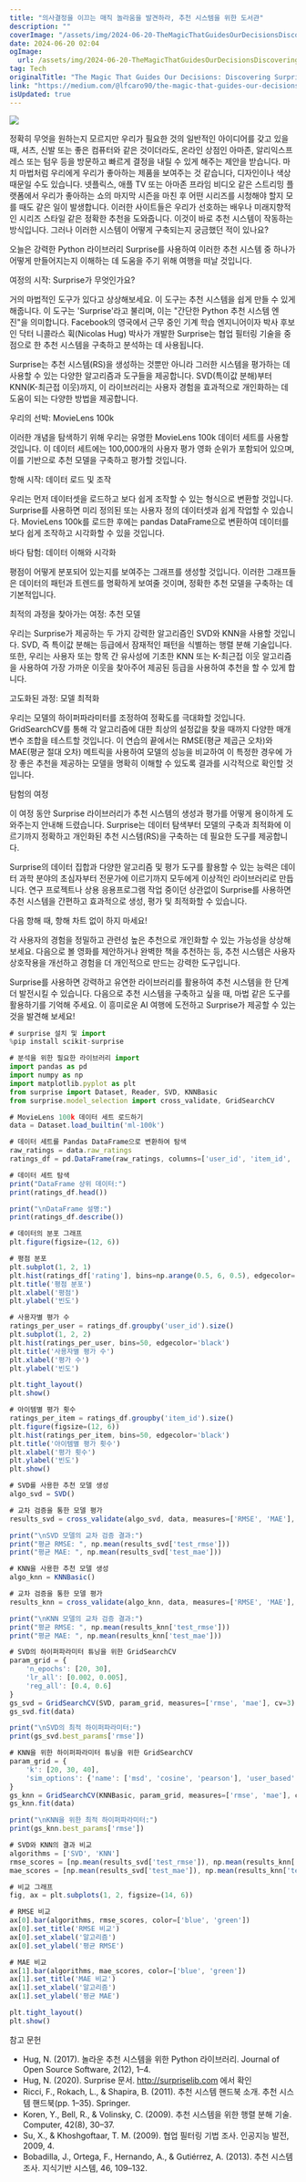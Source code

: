 ```yaml
---
title: "의사결정을 이끄는 매직 놀라움을 발견하라, 추천 시스템을 위한 도서관"
description: ""
coverImage: "/assets/img/2024-06-20-TheMagicThatGuidesOurDecisionsDiscoveringSurprisetheLibraryforRecommendationSystems_0.png"
date: 2024-06-20 02:04
ogImage:
  url: /assets/img/2024-06-20-TheMagicThatGuidesOurDecisionsDiscoveringSurprisetheLibraryforRecommendationSystems_0.png
tag: Tech
originalTitle: "The Magic That Guides Our Decisions: Discovering Surprise, the Library for Recommendation Systems"
link: "https://medium.com/@lfcaro90/the-magic-that-guides-our-decisions-discovering-surprise-the-library-for-recommendation-systems-662cde62c9c3"
isUpdated: true
---
```


<img src="/assets/img/2024-06-20-TheMagicThatGuidesOurDecisionsDiscoveringSurprisetheLibraryforRecommendationSystems_0.png" />

정확히 무엇을 원하는지 모르지만 우리가 필요한 것의 일반적인 아이디어를 갖고 있을 때, 셔츠, 신발 또는 좋은 컴퓨터와 같은 것이더라도, 온라인 상점인 아마존, 알리익스프레스 또는 텀우 등을 방문하고 빠르게 결정을 내릴 수 있게 해주는 제안을 받습니다. 마치 마법처럼 우리에게 우리가 좋아하는 제품을 보여주는 것 같습니다, 디자인이나 색상 때문일 수도 있습니다. 넷플릭스, 애플 TV 또는 아마존 프라임 비디오 같은 스트리밍 플랫폼에서 우리가 좋아하는 쇼의 마지막 시즌을 마친 후 어떤 시리즈를 시청해야 할지 모를 때도 같은 일이 발생합니다. 이러한 사이트들은 우리가 선호하는 배우나 미래지향적인 시리즈 스타일 같은 정확한 추천을 도와줍니다. 이것이 바로 추천 시스템이 작동하는 방식입니다. 그러나 이러한 시스템이 어떻게 구축되는지 궁금했던 적이 있나요?

오늘은 강력한 Python 라이브러리 Surprise를 사용하여 이러한 추천 시스템 중 하나가 어떻게 만들어지는지 이해하는 데 도움을 주기 위해 여행을 떠날 것입니다.

여정의 시작: Surprise가 무엇인가요?

<!-- seedividend - 사각형 -->

<ins class="adsbygoogle"
     style="display:block"
     data-ad-client="ca-pub-4877378276818686"
     data-ad-slot="1898504329"
     data-ad-format="auto"
     data-full-width-responsive="true"></ins>

<script>
     (adsbygoogle = window.adsbygoogle || []).push({});
</script>

거의 마법적인 도구가 있다고 상상해보세요. 이 도구는 추천 시스템을 쉽게 만들 수 있게 해줍니다. 이 도구는 'Surprise'라고 불리며, 이는 "간단한 Python 추천 시스템 엔진"을 의미합니다. Facebook의 영국에서 근무 중인 기계 학습 엔지니어이자 박사 후보인 닥터 니콜라스 휙(Nicolas Hug) 박사가 개발한 Surprise는 협업 필터링 기술을 중점으로 한 추천 시스템을 구축하고 분석하는 데 사용됩니다.

Surprise는 추천 시스템(RS)을 생성하는 것뿐만 아니라 그러한 시스템을 평가하는 데 사용할 수 있는 다양한 알고리즘과 도구들을 제공합니다. SVD(특이값 분해)부터 KNN(K-최근접 이웃)까지, 이 라이브러리는 사용자 경험을 효과적으로 개인화하는 데 도움이 되는 다양한 방법을 제공합니다.

우리의 선박: MovieLens 100k

이러한 개념을 탐색하기 위해 우리는 유명한 MovieLens 100k 데이터 세트를 사용할 것입니다. 이 데이터 세트에는 100,000개의 사용자 평가 영화 순위가 포함되어 있으며, 이를 기반으로 추천 모델을 구축하고 평가할 것입니다.

<!-- seedividend - 사각형 -->

<ins class="adsbygoogle"
     style="display:block"
     data-ad-client="ca-pub-4877378276818686"
     data-ad-slot="1898504329"
     data-ad-format="auto"
     data-full-width-responsive="true"></ins>

<script>
     (adsbygoogle = window.adsbygoogle || []).push({});
</script>

항해 시작: 데이터 로드 및 조작

우리는 먼저 데이터셋을 로드하고 보다 쉽게 조작할 수 있는 형식으로 변환할 것입니다. Surprise를 사용하면 미리 정의된 또는 사용자 정의 데이터셋과 쉽게 작업할 수 있습니다. MovieLens 100k를 로드한 후에는 pandas DataFrame으로 변환하여 데이터를 보다 쉽게 조작하고 시각화할 수 있을 것입니다.

바다 탐험: 데이터 이해와 시각화

평점이 어떻게 분포되어 있는지를 보여주는 그래프를 생성할 것입니다. 이러한 그래프들은 데이터의 패턴과 트렌드를 명확하게 보여줄 것이며, 정확한 추천 모델을 구축하는 데 기본적입니다.

<!-- seedividend - 사각형 -->

<ins class="adsbygoogle"
     style="display:block"
     data-ad-client="ca-pub-4877378276818686"
     data-ad-slot="1898504329"
     data-ad-format="auto"
     data-full-width-responsive="true"></ins>

<script>
     (adsbygoogle = window.adsbygoogle || []).push({});
</script>

최적의 과정을 찾아가는 여정: 추천 모델

우리는 Surprise가 제공하는 두 가지 강력한 알고리즘인 SVD와 KNN을 사용할 것입니다. SVD, 즉 특이값 분해는 등급에서 잠재적인 패턴을 식별하는 행렬 분해 기술입니다. 또한, 우리는 사용자 또는 항목 간 유사성에 기초한 KNN 또는 K-최근접 이웃 알고리즘을 사용하여 가장 가까운 이웃을 찾아주어 제공된 등급을 사용하여 추천을 할 수 있게 합니다.

고도화된 과정: 모델 최적화

우리는 모델의 하이퍼파라미터를 조정하여 정확도를 극대화할 것입니다. GridSearchCV를 통해 각 알고리즘에 대한 최상의 설정값을 찾을 때까지 다양한 매개변수 조합을 테스트할 것입니다. 이 연습의 끝에서는 RMSE(평균 제곱근 오차)와 MAE(평균 절대 오차) 메트릭을 사용하여 모델의 성능을 비교하여 이 특정한 경우에 가장 좋은 추천을 제공하는 모델을 명확히 이해할 수 있도록 결과를 시각적으로 확인할 것입니다.

<!-- seedividend - 사각형 -->

<ins class="adsbygoogle"
     style="display:block"
     data-ad-client="ca-pub-4877378276818686"
     data-ad-slot="1898504329"
     data-ad-format="auto"
     data-full-width-responsive="true"></ins>

<script>
     (adsbygoogle = window.adsbygoogle || []).push({});
</script>

탐험의 여정

이 여정 동안 Surprise 라이브러리가 추천 시스템의 생성과 평가를 어떻게 용이하게 도와주는지 안내해 드렸습니다. Surprise는 데이터 탐색부터 모델의 구축과 최적화에 이르기까지 정확하고 개인화된 추천 시스템(RS)을 구축하는 데 필요한 도구를 제공합니다.

Surprise의 데이터 집합과 다양한 알고리즘 및 평가 도구를 활용할 수 있는 능력은 데이터 과학 분야의 초심자부터 전문가에 이르기까지 모두에게 이상적인 라이브러리로 만듭니다. 연구 프로젝트나 상용 응용프로그램 작업 중이던 상관없이 Surprise를 사용하면 추천 시스템을 간편하고 효과적으로 생성, 평가 및 최적화할 수 있습니다.

다음 항해 때, 항해 차트 없이 하지 마세요!

<!-- seedividend - 사각형 -->

<ins class="adsbygoogle"
     style="display:block"
     data-ad-client="ca-pub-4877378276818686"
     data-ad-slot="1898504329"
     data-ad-format="auto"
     data-full-width-responsive="true"></ins>

<script>
     (adsbygoogle = window.adsbygoogle || []).push({});
</script>

각 사용자의 경험을 정밀하고 관련성 높은 추천으로 개인화할 수 있는 가능성을 상상해 보세요. 다음으로 볼 영화를 제안하거나 완벽한 책을 추천하는 등, 추천 시스템은 사용자 상호작용을 개선하고 경험을 더 개인적으로 만드는 강력한 도구입니다.

Surprise를 사용하면 강력하고 유연한 라이브러리를 활용하여 추천 시스템을 한 단계 더 발전시킬 수 있습니다. 다음으로 추천 시스템을 구축하고 싶을 때, 마법 같은 도구를 활용하기를 기억해 주세요. 이 흥미로운 AI 여행에 도전하고 Surprise가 제공할 수 있는 것을 발견해 보세요!

```js
# surprise 설치 및 import
%pip install scikit-surprise
```

```js
# 분석을 위한 필요한 라이브러리 import
import pandas as pd
import numpy as np
import matplotlib.pyplot as plt
from surprise import Dataset, Reader, SVD, KNNBasic
from surprise.model_selection import cross_validate, GridSearchCV
```

<!-- seedividend - 사각형 -->

<ins class="adsbygoogle"
     style="display:block"
     data-ad-client="ca-pub-4877378276818686"
     data-ad-slot="1898504329"
     data-ad-format="auto"
     data-full-width-responsive="true"></ins>

<script>
     (adsbygoogle = window.adsbygoogle || []).push({});
</script>

```js
# MovieLens 100k 데이터 세트 로드하기
data = Dataset.load_builtin('ml-100k')

# 데이터 세트를 Pandas DataFrame으로 변환하여 탐색
raw_ratings = data.raw_ratings
ratings_df = pd.DataFrame(raw_ratings, columns=['user_id', 'item_id', 'rating', 'timestamp'])
```

```js
# 데이터 세트 탐색
print("DataFrame 상위 데이터:")
print(ratings_df.head())

print("\nDataFrame 설명:")
print(ratings_df.describe())
```

```js
# 데이터의 분포 그래프
plt.figure(figsize=(12, 6))

# 평점 분포
plt.subplot(1, 2, 1)
plt.hist(ratings_df['rating'], bins=np.arange(0.5, 6, 0.5), edgecolor='black')
plt.title('평점 분포')
plt.xlabel('평점')
plt.ylabel('빈도')
```

```js
# 사용자별 평가 수
ratings_per_user = ratings_df.groupby('user_id').size()
plt.subplot(1, 2, 2)
plt.hist(ratings_per_user, bins=50, edgecolor='black')
plt.title('사용자별 평가 수')
plt.xlabel('평가 수')
plt.ylabel('빈도')

plt.tight_layout()
plt.show()
```

<!-- seedividend - 사각형 -->

<ins class="adsbygoogle"
     style="display:block"
     data-ad-client="ca-pub-4877378276818686"
     data-ad-slot="1898504329"
     data-ad-format="auto"
     data-full-width-responsive="true"></ins>

<script>
     (adsbygoogle = window.adsbygoogle || []).push({});
</script>

```js
# 아이템별 평가 횟수
ratings_per_item = ratings_df.groupby('item_id').size()
plt.figure(figsize=(12, 6))
plt.hist(ratings_per_item, bins=50, edgecolor='black')
plt.title('아이템별 평가 횟수')
plt.xlabel('평가 횟수')
plt.ylabel('빈도')
plt.show()
```

```js
# SVD를 사용한 추천 모델 생성
algo_svd = SVD()

# 교차 검증을 통한 모델 평가
results_svd = cross_validate(algo_svd, data, measures=['RMSE', 'MAE'], cv=5, verbose=True)

print("\nSVD 모델의 교차 검증 결과:")
print("평균 RMSE: ", np.mean(results_svd['test_rmse']))
print("평균 MAE: ", np.mean(results_svd['test_mae']))
```

```js
# KNN을 사용한 추천 모델 생성
algo_knn = KNNBasic()

# 교차 검증을 통한 모델 평가
results_knn = cross_validate(algo_knn, data, measures=['RMSE', 'MAE'], cv=5, verbose=True)

print("\nKNN 모델의 교차 검증 결과:")
print("평균 RMSE: ", np.mean(results_knn['test_rmse']))
print("평균 MAE: ", np.mean(results_knn['test_mae']))
```

```js
# SVD의 하이퍼파라미터 튜닝을 위한 GridSearchCV
param_grid = {
    'n_epochs': [20, 30],
    'lr_all': [0.002, 0.005],
    'reg_all': [0.4, 0.6]
}
gs_svd = GridSearchCV(SVD, param_grid, measures=['rmse', 'mae'], cv=3)
gs_svd.fit(data)

print("\nSVD의 최적 하이퍼파라미터:")
print(gs_svd.best_params['rmse'])
```

<!-- seedividend - 사각형 -->

<ins class="adsbygoogle"
     style="display:block"
     data-ad-client="ca-pub-4877378276818686"
     data-ad-slot="1898504329"
     data-ad-format="auto"
     data-full-width-responsive="true"></ins>

<script>
     (adsbygoogle = window.adsbygoogle || []).push({});
</script>

```js
# KNN을 위한 하이퍼파라미터 튜닝을 위한 GridSearchCV
param_grid = {
    'k': [20, 30, 40],
    'sim_options': {'name': ['msd', 'cosine', 'pearson'], 'user_based': [False]}
}
gs_knn = GridSearchCV(KNNBasic, param_grid, measures=['rmse', 'mae'], cv=3)
gs_knn.fit(data)

print("\nKNN을 위한 최적 하이퍼파라미터:")
print(gs_knn.best_params['rmse'])
```

```js
# SVD와 KNN의 결과 비교
algorithms = ['SVD', 'KNN']
rmse_scores = [np.mean(results_svd['test_rmse']), np.mean(results_knn['test_rmse'])]
mae_scores = [np.mean(results_svd['test_mae']), np.mean(results_knn['test_mae'])]
```

```js
# 비교 그래프
fig, ax = plt.subplots(1, 2, figsize=(14, 6))

# RMSE 비교
ax[0].bar(algorithms, rmse_scores, color=['blue', 'green'])
ax[0].set_title('RMSE 비교')
ax[0].set_xlabel('알고리즘')
ax[0].set_ylabel('평균 RMSE')

# MAE 비교
ax[1].bar(algorithms, mae_scores, color=['blue', 'green'])
ax[1].set_title('MAE 비교')
ax[1].set_xlabel('알고리즘')
ax[1].set_ylabel('평균 MAE')

plt.tight_layout()
plt.show()
```

참고 문헌

<!-- seedividend - 사각형 -->

<ins class="adsbygoogle"
     style="display:block"
     data-ad-client="ca-pub-4877378276818686"
     data-ad-slot="1898504329"
     data-ad-format="auto"
     data-full-width-responsive="true"></ins>

<script>
     (adsbygoogle = window.adsbygoogle || []).push({});
</script>

- Hug, N. (2017). 놀라운 추천 시스템을 위한 Python 라이브러리. Journal of Open Source Software, 2(12), 1–4.
- Hug, N. (2020). Surprise 문서. http://surpriselib.com 에서 확인
- Ricci, F., Rokach, L., & Shapira, B. (2011). 추천 시스템 핸드북 소개. 추천 시스템 핸드북(pp. 1–35). Springer.
- Koren, Y., Bell, R., & Volinsky, C. (2009). 추천 시스템을 위한 행렬 분해 기술. Computer, 42(8), 30–37.
- Su, X., & Khoshgoftaar, T. M. (2009). 협업 필터링 기법 조사. 인공지능 발전, 2009, 4.
- Bobadilla, J., Ortega, F., Hernando, A., & Gutiérrez, A. (2013). 추천 시스템 조사. 지식기반 시스템, 46, 109–132.
